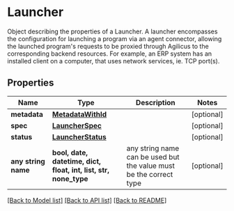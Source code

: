 # Launcher

Object describing the properties of a Launcher. A launcher encompasses the configuration for launching a program via an agent connector, allowing the launched program's requests to be proxied  through Agilicus to the corresponding backend resources.  For example, an ERP system has an installed client on a computer, that uses network services, ie. TCP port(s). 

## Properties
Name | Type | Description | Notes
------------ | ------------- | ------------- | -------------
**metadata** | [**MetadataWithId**](MetadataWithId.md) |  | [optional] 
**spec** | [**LauncherSpec**](LauncherSpec.md) |  | [optional] 
**status** | [**LauncherStatus**](LauncherStatus.md) |  | [optional] 
**any string name** | **bool, date, datetime, dict, float, int, list, str, none_type** | any string name can be used but the value must be the correct type | [optional]

[[Back to Model list]](../README.md#documentation-for-models) [[Back to API list]](../README.md#documentation-for-api-endpoints) [[Back to README]](../README.md)



